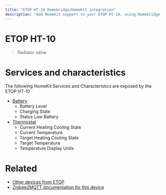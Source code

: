 ```yaml
---
title: "ETOP HT-10 Homebridge/HomeKit integration"
description: "Add HomeKit support to your ETOP HT-10, using Homebridge, Zigbee2MQTT and homebridge-z2m."
---
```

<!---
This file has been GENERATED using src/docgen/docgen.ts
DO NOT EDIT THIS FILE MANUALLY!
-->
# ETOP HT-10
> Radiator valve


# Services and characteristics
The following HomeKit Services and Characteristics are exposed by
the ETOP HT-10

* [Battery](../../battery.md)
  * Battery Level
  * Charging State
  * Status Low Battery
* [Thermostat](../../climate.md)
  * Current Heating Cooling State
  * Current Temperature
  * Target Heating Cooling State
  * Target Temperature
  * Temperature Display Units


# Related
* [Other devices from ETOP](../index.md#etop)
* [Zigbee2MQTT documentation for this device](https://www.zigbee2mqtt.io/devices/HT-10.html)